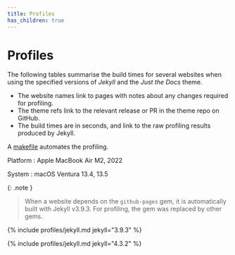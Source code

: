 ```yaml
---
title: Profiles
has_children: true
---
```


# Profiles

The following tables summarise the build times for several websites
when using the specified versions of _Jekyll_ and the _Just the Docs_ theme.

* The website names link to pages with notes about any changes required for profiling.
* The theme refs link to the relevant release or PR in the theme repo on GitHub.
* The build times are in seconds, and link to the raw profiling results produced by Jekyll.

A [makefile] automates the profiling.

Platform
: Apple MacBook Air M2, 2022

System
: macOS Ventura 13.4, 13.5

{: .note }
> When a website depends on the `github-pages` gem,
> it is automatically built with Jekyll v3.9.3.
> For profiling, the gem was replaced by other gems.

{% include profiles/jekyll.md jekyll="3.9.3" %}

{% include profiles/jekyll.md jekyll="4.3.2" %}

[v0.3.3]: https://github.com/just-the-docs/just-the-docs/releases/tag/v0.3.3 "Theme release v0.3.3"
[v0.4.2]: https://github.com/just-the-docs/just-the-docs/releases/tag/v0.4.2 "Theme release v0.4.2"
[v0.5.0]: https://github.com/just-the-docs/just-the-docs/releases/tag/v0.5.0 "Theme release v0.5.0"
[v0.5.1]: https://github.com/just-the-docs/just-the-docs/releases/tag/v0.5.1 "Theme release v0.5.1"
[v0.5.2]: https://github.com/just-the-docs/just-the-docs/releases/tag/v0.5.2 "Theme release v0.5.2"
[v0.5.4]: https://github.com/just-the-docs/just-the-docs/releases/tag/v0.5.4 "Theme release v0.5.4"
[#1244]: https://github.com/just-the-docs/just-the-docs/pull/1244 "Theme pull request 1244"
[v0.6.0]: https://github.com/just-the-docs/just-the-docs/releases/tag/v0.6.0 "Theme release v0.6.0"
[v0.6.1]: https://github.com/just-the-docs/just-the-docs/releases/tag/v0.6.1 "Theme release v0.6.1"
[v0.6.2]: https://github.com/just-the-docs/just-the-docs/releases/tag/v0.6.2 "Theme release v0.6.2"

[just-the-docs-tests]: ../just-the-docs-tests/index/ "About profiling Just the Docs Tests"
[endoflife.date]: ../endoflife.date/index/ "About profiling endoflife.date"
[jekyll-doc-tsl2]: ../jekyll-doc-tsl2/index/ "About profiling jekyll-doc-tsl2"
[machinetranslate.org]: ../machinetranslate.org/index/ "About profiling machinetranslate.org"
[makefile]: https://raw.githubusercontent.com/just-the-docs/just-the-docs-tests/main/makefile
